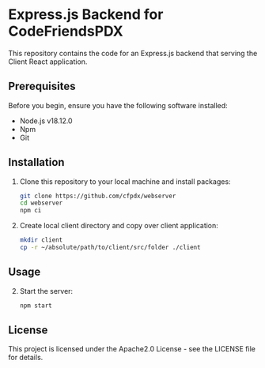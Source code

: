# Express.js Backend for CodeFriendsPDX

This repository contains the code for an Express.js backend that serving the Client React application.

## Prerequisites

Before you begin, ensure you have the following software installed:

- Node.js v18.12.0
- Npm
- Git

## Installation

1. Clone this repository to your local machine and install packages:

   ```bash
   git clone https://github.com/cfpdx/webserver
   cd webserver
   npm ci

2. Create local client directory and copy over client application:

   ```bash
   mkdir client
   cp -r ~/absolute/path/to/client/src/folder ./client

## Usage

2. Start the server:

   ```bash
   npm start

## License

This project is licensed under the Apache2.0 License - see the LICENSE file for details.